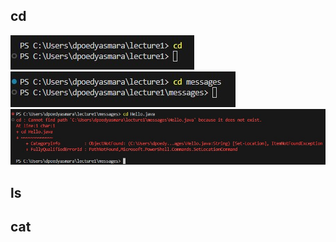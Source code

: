 cd
---
![Image](cd_no_argument.jpg)
![Image](cd_directory_argument.jpg)
![Image](cd_file_argument.jpg)

ls
---
cat
---
